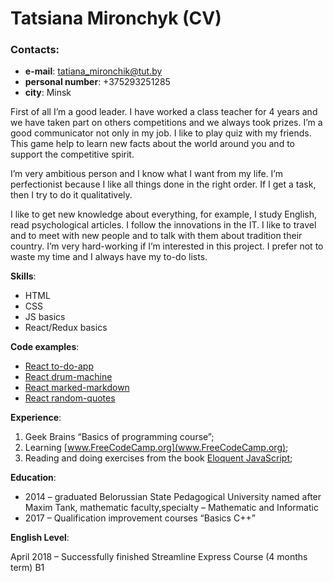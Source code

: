 # Tatsiana Mironchyk (CV)
### Contacts: 
* **e-mail**: tatiana_mironchik@tut.by
* **personal number**: +375293251285
* **city**: Minsk

First of all I’m a good leader. I have worked a class teacher for 4 years and we have taken part on others competitions and we always took prizes. I’m a good communicator not only in my job. I like to play quiz with my friends. This game help to learn new facts about the world around you and to support the competitive spirit. 

I’m very ambitious person and I know what I want from my life. I’m perfectionist because I like all things done in the right order. If I get a task, then I try to do it qualitatively.

I like to get new knowledge about everything, for example, I study English, read psychological articles. I follow the innovations in the IT. I like to travel and to meet with new people and to talk with them about tradition their country.
I’m very hard-working if I’m interested in this project. I prefer not to waste my time and I always have my to-do lists.

**Skills**: 
* HTML
* CSS 
* JS basics
* React/Redux basics

**Code examples**:
 * [React to-do-app](https://github.com/Tanya92/to-do-app)  
 * [React drum-machine](https://github.com/Tanya92/drum-machine)  
 * [React marked-markdown](https://github.com/Tanya92/marked-markdown)  
 * [React random-quotes](https://github.com/Tanya92/random-quotes)

**Experience**:
1. Geek Brains “Basics of programming course”;
2. Learning [www.FreeCodeCamp.org](www.FreeCodeCamp.org);
3. Reading and doing exercises from the book [Eloquent JavaScript](https://eloquentjavascript.net/);

**Education**:
* 2014 – graduated Belorussian State Pedagogical University named after Maxim Tank, mathematic faculty,specialty – Mathematic and Informatic
* 2017 – Qualification improvement courses “Basics C++”

**English Level**:

April 2018 – Successfully finished Streamline Express Course (4 months term) B1